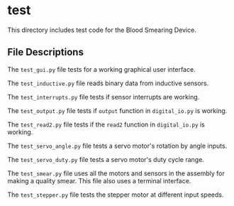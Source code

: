 # test

This directory includes test code for the Blood Smearing Device.

## File Descriptions

The `test_gui.py` file tests for a working graphical user interface.

The `test_inductive.py` file reads binary data from inductive sensors.

The `test_interrupts.py` file tests if sensor interrupts are working.

The `test_output.py` file tests if `output` function in `digital_io.py` is working.

The `test_read2.py` file tests if the `read2` function in `digital_io.py` is working.

The `test_servo_angle.py` file tests a servo motor's rotation by angle inputs.

The `test_servo_duty.py` file tests a servo motor's duty cycle range.

The `test_smear.py` file uses all the motors and sensors in the assembly for making a quality smear. This file also uses a terminal interface.

The `test_stepper.py` file tests the stepper motor at different input speeds.